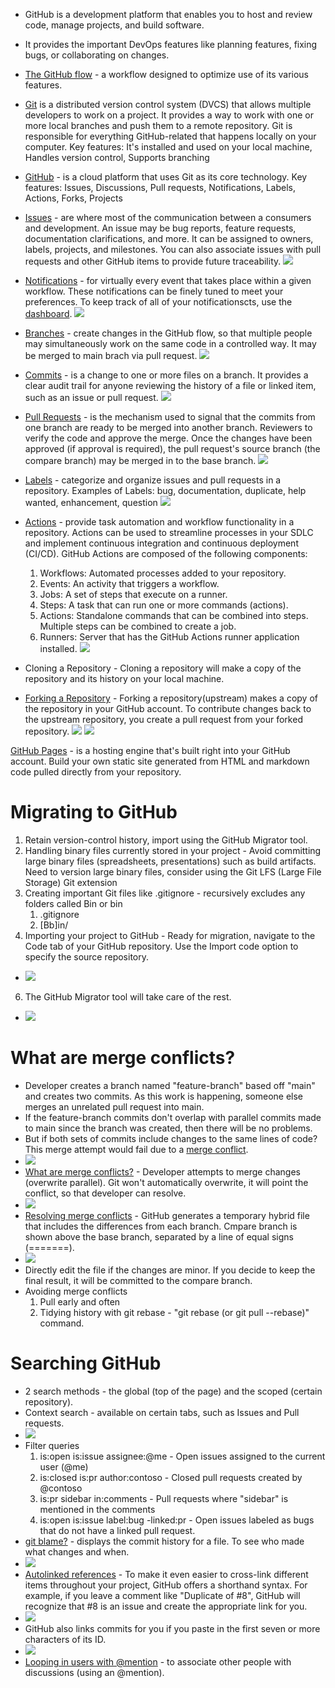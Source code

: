* GitHub is a development platform that enables you to host and review code, manage projects, and build software. 
* It provides the important DevOps features like planning features, fixing bugs, or collaborating on changes.

* [The GitHub flow](https://docs.github.com/en/get-started/quickstart/github-flow) - a workflow designed to optimize use of its various features. 

* [Git](https://docs.github.com/en/get-started/using-git) is a distributed version control system (DVCS) that allows multiple developers to work on a project. It provides a way to work with one or more local branches and push them to a remote repository. Git is responsible for everything GitHub-related that happens locally on your computer. Key features: It's installed and used on your local machine, Handles version control, Supports branching

* [GitHub](https://docs.github.com/en/free-pro-team@latest/github/getting-started-with-github) - is a cloud platform that uses Git as its core technology. Key features: Issues, Discussions, Pull requests, Notifications, Labels, Actions, Forks, Projects

* [Issues](https://guides.github.com/features/issues/) - are where most of the communication between a consumers and development. An issue may be bug reports, feature requests, documentation clarifications, and more. It can be assigned to owners, labels, projects, and milestones. You can also associate issues with pull requests and other GitHub items to provide future traceability.
![](img/1/1.2-issue.png)

* [Notifications](https://help.github.com/github/managing-subscriptions-and-notifications-on-github/configuring-notifications) - for virtually every event that takes place within a given workflow. These notifications can be finely tuned to meet your preferences. To keep track of all of your notificationscts, use the [dashboard](https://github.com/notifications).
![](img/1/2-notifications.png)

* [Branches](https://docs.github.com/pull-requests/collaborating-with-pull-requests/proposing-changes-to-your-work-with-pull-requests/about-branches) - create changes in the GitHub flow, so that multiple people may simultaneously work on the same code in a controlled way. It may be merged to main brach via pull request.
![](img/1/2-branching.png)

* [Commits](https://help.github.com/desktop/contributing-to-projects/committing-and-reviewing-changes-to-your-project) - is a change to one or more files on a branch. It provides a clear audit trail for anyone reviewing the history of a file or linked item, such as an issue or pull request.
![](img/1/2-commits.png)

* [Pull Requests](https://help.github.com/github/collaborating-with-issues-and-pull-requests/about-pull-requests) - is the mechanism used to signal that the commits from one branch are ready to be merged into another branch. Reviewers to verify the code and approve the merge. Once the changes have been approved (if approval is required), the pull request's source branch (the compare branch) may be merged in to the base branch.
![](img/1/2-pull-request.png)

* [Labels](https://docs.github.com/en/free-pro-team@latest/github/managing-your-work-on-github/about-labels) - categorize and organize issues and pull requests in a repository. Examples of Labels: bug, documentation, duplicate, help wanted, enhancement, question
![](img/1/2-labels.png)

* [Actions](https://docs.github.com/en/free-pro-team@latest/actions/learn-github-actions/introduction-to-github-actions) - provide task automation and workflow functionality in a repository. Actions can be used to streamline processes in your SDLC and implement continuous integration and continuous deployment (CI/CD). GitHub Actions are composed of the following components:
    1. Workflows: Automated processes added to your repository.
    2. Events: An activity that triggers a workflow.
    3. Jobs: A set of steps that execute on a runner.
    4. Steps: A task that can run one or more commands (actions).
    5. Actions: Standalone commands that can be combined into steps. Multiple steps can be combined to create a job.
    6. Runners: Server that has the GitHub Actions runner application installed.
![](img/1/2-actions.png)

* Cloning a Repository - Cloning a repository will make a copy of the repository and its history on your local machine. 

* [Forking a Repository](https://docs.github.com/en/free-pro-team@latest/github/getting-started-with-github/fork-a-repo) - Forking a repository(upstream) makes a copy of the repository in your GitHub account. To contribute changes back to the upstream repository, you create a pull request from your forked repository. 
![](img/1/2-fork-clone.png)
![](img/1/2-fork-pullrequest.png)

[GitHub Pages](https://pages.github.com/) - is a hosting engine that's built right into your GitHub account. Build your own static site generated from HTML and markdown code pulled directly from your repository.

# Migrating to GitHub
1. Retain version-control history, import using the GitHub Migrator tool.
2. Handling binary files currently stored in your project - Avoid committing large binary files (spreadsheets, presentations) such as build artifacts. Need to version large binary files, consider using the Git LFS (Large File Storage) Git extension
3. Creating important Git files like .gitignore - recursively excludes any folders called Bin or bin
    1. .gitignore
    2. [Bb]in/
4. Importing your project to GitHub - Ready for migration, navigate to the Code tab of your GitHub repository. Use the Import code option to specify the source repository.
* ![](img/1/2-import-code.png)
6. The GitHub Migrator tool will take care of the rest.
* ![](img/1/2-github-migrator.png)

# What are merge conflicts?
* Developer creates a branch named "feature-branch" based off "main" and creates two commits. As this work is happening, someone else merges an unrelated pull request into main. 
* If the feature-branch commits don't overlap with parallel commits made to main since the branch was created, then there will be no problems.
* But if both sets of commits include changes to the same lines of code? This merge attempt would fail due to a <ins>merge conflict</ins>.
* ![](img/1/2-merge-conflict.png)
* <ins>What are merge conflicts?</ins> - Developer attempts to merge changes (overwrite parallel). Git won't automatically overwrite, it will point the conflict, so that developer can resolve.
* ![](img/1/2-yes-merge-conflicts.png)
* <ins>Resolving merge conflicts</ins> - GitHub generates a temporary hybrid file that includes the differences from each branch. Cmpare branch is shown above the base branch, separated by a line of equal signs (=======).
* ![](img/1/2-resolving-merge-conflict.png)
* Directly edit the file if the changes are minor. If you decide to keep the final result, it will be committed to the compare branch.
* Avoiding merge conflicts
    1. Pull early and often
    2. Tidying history with git rebase - "git rebase (or git pull --rebase)" command.

# Searching GitHub
* 2 search methods - the global (top of the page) and the scoped (certain repository).
* Context search - available on certain tabs, such as Issues and Pull requests. 
* ![](img/1/2-context-search.png)
* Filter queries
    1. is:open is:issue assignee:@me - Open issues assigned to the current user (@me)
    2. is:closed is:pr author:contoso - Closed pull requests created by @contoso
    3. is:pr sidebar in:comments	- Pull requests where "sidebar" is mentioned in the comments
    4. is:open is:issue label:bug -linked:pr	- Open issues labeled as bugs that do not have a linked pull request.
* <ins>git blame?</ins> - displays the commit history for a file. To see who made what changes and when. 
* ![](img/1/2-github-blame.png)
* <ins>Autolinked references</ins> - To make it even easier to cross-link different items throughout your project, GitHub offers a shorthand syntax. For example, if you leave a comment like "Duplicate of #8", GitHub will recognize that #8 is an issue and create the appropriate link for you.
* ![](img/1/2-autolinked-issue.png)
* GitHub also links commits for you if you paste in the first seven or more characters of its ID.
* ![](img/1/2-autolinked-commit.png)
* <ins>Looping in users with @mention</ins> - to associate other people with discussions (using an @mention). 



